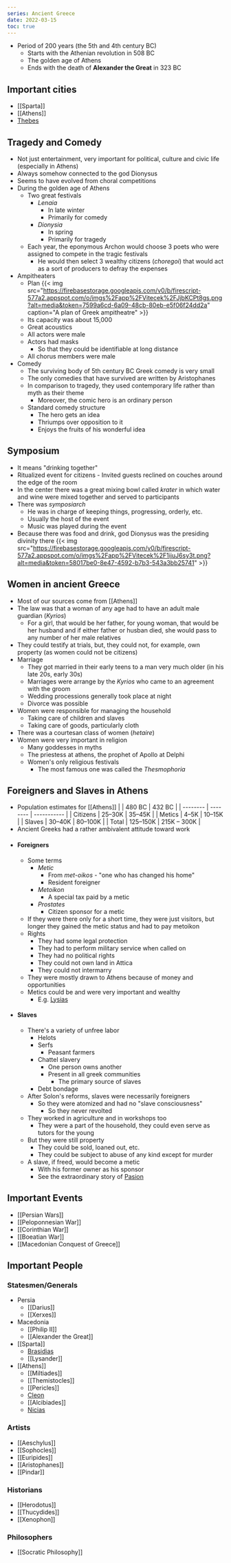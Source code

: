 ```yaml
---
series: Ancient Greece
date: 2022-03-15
toc: true
---
```

<style>
	p {
		padding: 0;
		margin:0;
	}
</style>

- Period of 200 years (the 5th and 4th century BC)
	-  Starts with the Athenian revolution in 508 BC
	-  The golden age of Athens
	-  Ends with the death of **Alexander the Great** in 323 BC
	
## Important cities
- [[Sparta]]
- [[Athens]]
- [Thebes](https://en.wikipedia.org/wiki/Thebes,_Greece#History)

## Tragedy and Comedy
-  Not just entertainment, very important for political, culture and civic life (especially in Athens)
-  Always somehow connected to the god Dionysus
-  Seems to have evolved from choral competitions
-  During the golden age of Athens
	-  Two great festivals
		-  *Lenaia*
			-  In late winter
			-  Primarily for comedy
		-  *Dionysia*
			-  In spring
			-  Primarily for tragedy
	- Each year, the eponymous Archon would choose 3 poets who were assigned to compete in the tragic festivals
		- He would then select 3 wealthy citizens (*choregoi*) that would act as a sort of producers to defray the expenses
- Ampitheaters
	- Plan
{{< img src="https://firebasestorage.googleapis.com/v0/b/firescript-577a2.appspot.com/o/imgs%2Fapp%2FVitecek%2FJjbKCPt8gs.png?alt=media&token=7599a6cd-6a09-48cb-80eb-e5f06f24dd2a" caption="A plan of Greek ampitheatre" >}}
	- Its capacity was about 15,000
	- Great acoustics
	- All actors were male
	- Actors had masks
		- So that they could be identifiable at long distance
	- All chorus members were male
- Comedy
	- The surviving body of 5th century BC Greek comedy is very small
	- The only comedies that have survived are written by Aristophanes
	- In comparison to tragedy, they used contemporary life rather than myth as their theme
		- Moreover, the comic hero is an ordinary person
	- Standard comedy structure
		- The hero gets an idea
		- Thriumps over opposition to it
		- Enjoys the fruits of his wonderful idea
## Symposium
- It means "drinking together"
- Ritualized event for citizens
	  - Invited guests reclined on couches around the edge of the room
- In the center there was a great mixing bowl called *krater* in which water and wine were mixed together and served to participants
- There was *symposiarch*
	- He was in charge of keeping things, progressing, orderly, etc.
	- Usually the host of the event
	- Music was played during the event
- Because there was food and drink, god Dionysus was the presiding divinity there
{{< img src="https://firebasestorage.googleapis.com/v0/b/firescript-577a2.appspot.com/o/imgs%2Fapp%2FVitecek%2F1ijuJ6sy3t.png?alt=media&token=58017be0-8e47-4592-b7b3-543a3bb25741" >}}
## Women in ancient Greece
- Most of our sources come from [[Athens]]
- The law was that a woman of any age had to have an adult male guardian (*Kyrios*)
	- For a girl, that would be her father, for young woman, that would be her husband and if either father or husban died, she would pass to any number of her male relatives
- They could testify at trials, but, they could not, for example, own property (as women could not be citizens)
- Marriage
	- They got married in their early teens to a man very much older (in his late 20s, early 30s)
	- Marriages were arrange by the *Kyrios* who came to an agreement with the groom
	- Wedding processions generally took place at night
	- Divorce was possible
- Women were responsible for managing the household
	- Taking care of children and slaves
	- Taking care of goods, particularly cloth
- There was a courtesan class of women (*hetaire*)
- Women were very important in religion
	- Many goddesses in myths
	- The priestess at athens, the prophet of Apollo at Delphi
	- Women's only religious festivals
		- The most famous one was called the *Thesmophoria*
## Foreigners and Slaves in Athens
- Population estimates for [[Athens]]
  |          | 480 BC   | 432 BC      |
	| -------- | -------- | ----------- |
	| Citizens | 25–30K   | 35–45K      |
	| Metics   | 4–5K     | 10–15K      |
	| Slaves   | 30–40K   | 80–100K     |
	| Total    | 125–150K | 215K – 300K |
- Ancient Greeks had a rather ambivalent attitude toward work
- #### Foreigners
	- Some terms
		- *Metic*
			- From *met*-*oikos* - "one who has changed his home"
			- Resident foreigner
		- *Metoikon*
			- A special tax paid by a metic
		- *Prostates*
			- Citizen sponsor for a metic
	- If they were there only for a short time, they were just visitors, but longer they gained the metic status and had to pay metoikon
	- Rights
		- They had some legal protection
		- They had to perform military service when called on
		- They had no political rights
		- They could not own land in Attica
		- They could not intermarry
	- They were mostly drawn to Athens because of money and opportunities
	- Metics could be and were very important and wealthy
		- E.g. [Lysias](https://en.wikipedia.org/wiki/Lysias)
- #### Slaves
	- There's a variety of unfree labor
		- Helots
		- Serfs
			- Peasant farmers
		- Chattel slavery
			- One person owns another
			- Present in all greek communities
				- The primary source of slaves
		- Debt bondage
	- After Solon's reforms, slaves were necessarily foreigners
		- So they were atomized and had no "slave consciousness"
			- So they never revolted
	- They worked in agriculture and in workshops too
		- They were a part of the household, they could even serve as tutors for the young
	- But they were still property
		- They could be sold, loaned out, etc.
		- They could be subject to abuse of any kind except for murder
	- A slave, if freed, would become a metic
		- With his former owner as his sponsor
		- See the extraordinary story of [Pasion](https://en.wikipedia.org/wiki/Pasion)

## Important Events
- [[Persian Wars]]
- [[Peloponnesian War]]
- [[Corinthian War]]
- [[Boeatian War]]
- [[Macedonian Conquest of Greece]]

## Important People
### Statesmen/Generals
- Persia
	- [[Darius]]
	- [[Xerxes]]
- Macedonia
	- [[Philip II]]
	- [[Alexander the Great]]
- [[Sparta]]
	- [Brasidias](https://www.heritage-history.com/index.php?c=resources&s=char-dir&f=brasidas)
	- [[Lysander]]
- [[Athens]]
	- [[Miltiades]]
	- [[Themistocles]]
	- [[Pericles]]
	- [Cleon](https://www.heritage-history.com/index.php?c=resources&s=char-dir&f=cleon)
	- [[Alcibiades]]
	- [Nicias](https://www.heritage-history.com/index.php?c=resources&s=char-dir&f=nicias)
### Artists
- [[Aeschylus]]
- [[Sophocles]]
- [[Euripides]]
- [[Aristophanes]]
- [[Pindar]]
### Historians
- [[Herodotus]]
- [[Thucydides]]
- [[Xenophon]]
### Philosophers
- [[Socratic Philosophy]]